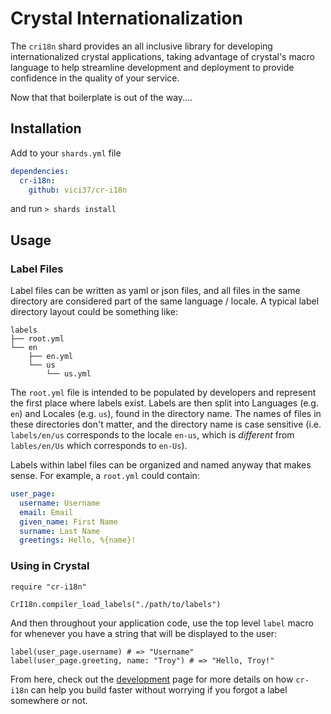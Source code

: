 # Crystal Internationalization

The `cri18n` shard provides an all inclusive library for developing internationalized crystal applications, taking advantage of crystal's macro language to help streamline development and deployment to provide confidence in the quality of your service.

Now that that boilerplate is out of the way....

## Installation

Add to your `shards.yml` file

```yaml
dependencies:
  cr-i18n:
    github: vici37/cr-i18n
```

and run `> shards install`

## Usage

### Label Files
Label files can be written as yaml or json files, and all files in the same directory are considered part of the same language / locale. A typical label directory layout could be something like:

```
labels
├── root.yml
└── en
    ├── en.yml
    └── us
        └── us.yml
```
The `root.yml` file is intended to be populated by developers and represent the first place where labels exist. Labels are then split into Languages (e.g. `en`) and Locales (e.g. `us`), found in the directory name. The names of files in these directories don't matter, and the directory name is case sensitive (i.e. `labels/en/us` corresponds to the locale `en-us`, which is _different_ from `lables/en/Us` which corresponds to `en-Us`).

Labels within label files can be organized and named anyway that makes sense. For example, a `root.yml` could contain:

```yaml
user_page:
  username: Username
  email: Email
  given_name: First Name
  surname: Last Name
  greetings: Hello, %{name}!
```

### Using in Crystal

```crystal
require "cr-i18n"

CrI18n.compiler_load_labels("./path/to/labels")
```

And then throughout your application code, use the top level `label` macro for whenever you have a string that will be displayed to the user:
```crystal
label(user_page.username) # => "Username"
label(user_page.greeting, name: "Troy") # => "Hello, Troy!"
```

From here, check out the [development](/cr-i18n/development.html) page for more details on how `cr-i18n` can help you build faster without worrying if you forgot a label somewhere or not.